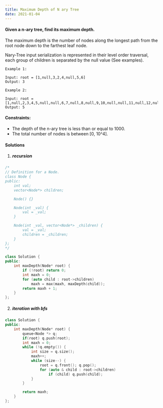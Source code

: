```yaml
---
title: Maximum Depth of N ary Tree
date: 2021-01-04
---
```

#### Given a n-ary tree, find its maximum depth.

The maximum depth is the number of nodes along the longest path from the root node down to the farthest leaf node.

Nary-Tree input serialization is represented in their level order traversal, each group of children is separated by the null value (See examples).

 

```
Example 1:

Input: root = [1,null,3,2,4,null,5,6]
Output: 3

Example 2:

Input: root = [1,null,2,3,4,5,null,null,6,7,null,8,null,9,10,null,null,11,null,12,null,13,null,null,14]
Output: 5
```

 

#### Constraints:

-    The depth of the n-ary tree is less than or equal to 1000.
-    The total number of nodes is between [0, 10^4].


#### Solutions

1. ##### recursion

```cpp
/*
// Definition for a Node.
class Node {
public:
    int val;
    vector<Node*> children;

    Node() {}

    Node(int _val) {
        val = _val;
    }

    Node(int _val, vector<Node*> _children) {
        val = _val;
        children = _children;
    }
};
*/

class Solution {
public:
    int maxDepth(Node* root) {
        if (!root) return 0;
        int maxh = 0;
        for (auto child : root->children)
            maxh = max(maxh, maxDepth(child));
        return maxh + 1;
    }
};
```


2. ##### iteration with bfs

```cpp
class Solution {
public:
    int maxDepth(Node* root) {
        queue<Node *> q;
        if(root) q.push(root);
        int maxh = 0;
        while (!q.empty()) {
            int size = q.size();
            maxh++;
            while (size--) {
                root = q.front(); q.pop();
                for (auto & child : root->children)
                    if (child) q.push(child);
            }
        }

        return maxh;
    }
};
```